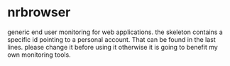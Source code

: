 # nrbrowser
generic end user monitoring for web applications. the skeleton contains a specific id pointing to a personal account. That can be found in the last lines.  please change it before using it otherwise it is going to benefit my own monitoring tools.

